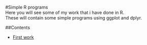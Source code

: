 #Simple R programs  
Here you will see some of my work that i have done in R.  
These will contain some simple programs using ggplot and dplyr.  

##Contents  
- [First work](/cloud/project/my2.Rmd)